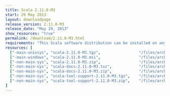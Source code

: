 ```yaml
---
title: Scala 2.11.0-M3
start: 29 May 2013
layout: downloadpage
release_version: 2.11.0-M3
release_date: "May 29, 2013"
show_resources: "true"
permalink: /download/2.11.0-M3.html
requirements: "This Scala software distribution can be installed on any Unix-like or Windows system. It requires the Java runtime version 1.6 or later, which can be downloaded <a href='http://www.java.com/'>here</a>."
resources: [
  ["-main-unixsys", "scala-2.11.0-M3.tgz",                 "/files/archive/scala-2.11.0-M3.tgz",                 "Max OS X, Unix, Cygwin",     "25 MB"],
  ["-main-windows", "scala-2.11.0-M3.msi",                 "/files/archive/scala-2.11.0-M3.msi",                 "Windows (msi installer)",    "50 MB"],
  ["-non-main-sys", "scala-2.11.0-M3.zip",                 "/files/archive/scala-2.11.0-M3.zip",                 "Windows",                    "25 MB"],
  ["-non-main-sys", "scala-docs-2.11.0-M3.txz",            "/files/archive/scala-docs-2.11.0-M3.txz",            "API docs",                   "3 MB"],
  ["-non-main-sys", "scala-docs-2.11.0-M3.zip",            "/files/archive/scala-docs-2.11.0-M3.zip",            "API docs",                   "27 MB"],
  ["-non-main-sys", "scala-tool-support-2.11.0-M3.tgz",    "/files/archive/scala-tool-support-2.11.0-M3.tgz",    "Scala Tool Support (tgz)",   "25 KB"],
  ["-non-main-sys", "scala-tool-support-2.11.0-M3.zip",    "/files/archive/scala-tool-support-2.11.0-M3.zip",    "Scala Tool Support (zip)",   "46 KB"]
]
---
```




